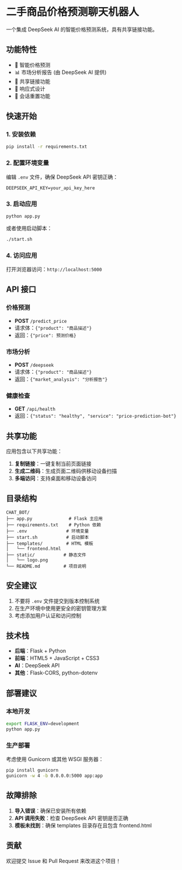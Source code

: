 # 二手商品价格预测聊天机器人

一个集成 DeepSeek AI 的智能价格预测系统，具有共享链接功能。

## 功能特性

- 🤖 智能价格预测
- 📊 市场分析报告 (由 DeepSeek AI 提供)
- 🔗 共享链接功能
- 📱 响应式设计
- 🔄 会话重置功能

## 快速开始

### 1. 安装依赖

```bash
pip install -r requirements.txt
```

### 2. 配置环境变量

编辑 `.env` 文件，确保 DeepSeek API 密钥正确：

```
DEEPSEEK_API_KEY=your_api_key_here
```

### 3. 启动应用

```bash
python app.py
```

或者使用启动脚本：

```bash
./start.sh
```

### 4. 访问应用

打开浏览器访问：`http://localhost:5000`

## API 接口

### 价格预测
- **POST** `/predict_price`
- 请求体：`{"product": "商品描述"}`
- 返回：`{"price": 预测价格}`

### 市场分析
- **POST** `/deepseek`
- 请求体：`{"product": "商品描述"}`
- 返回：`{"market_analysis": "分析报告"}`

### 健康检查
- **GET** `/api/health`
- 返回：`{"status": "healthy", "service": "price-prediction-bot"}`

## 共享功能

应用包含以下共享功能：

1. **复制链接**：一键复制当前页面链接
2. **生成二维码**：生成页面二维码供移动设备扫描
3. **多端访问**：支持桌面和移动设备访问

## 目录结构

```
CHAT_BOT/
├── app.py              # Flask 主应用
├── requirements.txt    # Python 依赖
├── .env               # 环境变量
├── start.sh           # 启动脚本
├── templates/         # HTML 模板
│   └── frontend.html
├── static/           # 静态文件
│   └── logo.png
└── README.md         # 项目说明
```

## 安全建议

1. 不要将 `.env` 文件提交到版本控制系统
2. 在生产环境中使用更安全的密钥管理方案
3. 考虑添加用户认证和访问控制

## 技术栈

- **后端**：Flask + Python
- **前端**：HTML5 + JavaScript + CSS3
- **AI**：DeepSeek API
- **其他**：Flask-CORS, python-dotenv

## 部署建议

### 本地开发
```bash
export FLASK_ENV=development
python app.py
```

### 生产部署
考虑使用 Gunicorn 或其他 WSGI 服务器：
```bash
pip install gunicorn
gunicorn -w 4 -b 0.0.0.0:5000 app:app
```

## 故障排除

1. **导入错误**：确保已安装所有依赖
2. **API 调用失败**：检查 DeepSeek API 密钥是否正确
3. **模板未找到**：确保 templates 目录存在且包含 frontend.html

## 贡献

欢迎提交 Issue 和 Pull Request 来改进这个项目！
